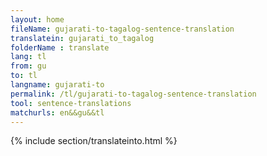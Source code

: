 ```yaml
---
layout: home
fileName: gujarati-to-tagalog-sentence-translation
translatein: gujarati_to_tagalog
folderName : translate
lang: tl
from: gu
to: tl
langname: gujarati-to
permalink: /tl/gujarati-to-tagalog-sentence-translation
tool: sentence-translations
matchurls: en&&gu&&tl
---
```

{% include section/translateinto.html %}
